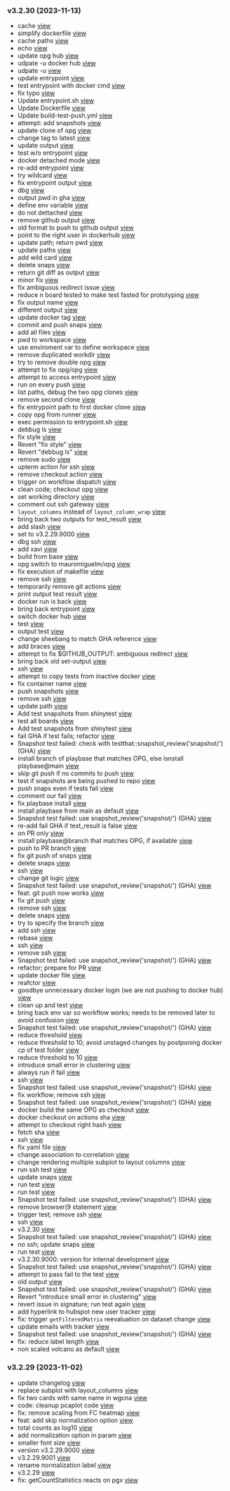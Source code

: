 ### v3.2.30 (2023-11-13)

-  cache [view](https://github.com/bigomics/omicsplayground/commit/fd4199f63dd33e820bb63564f1e6e98976e8f25d)
-  simplify dockerfile [view](https://github.com/bigomics/omicsplayground/commit/35a9c85dc3197de4397c319e378fe1de5590bb1c)
-  cache paths [view](https://github.com/bigomics/omicsplayground/commit/c780445bea4ba8567f0912a2094034cb841f6104)
-  echo [view](https://github.com/bigomics/omicsplayground/commit/467727473d5d3bf196feb608b7d965dd84de2794)
-  update opg hub [view](https://github.com/bigomics/omicsplayground/commit/149c49c7fc9bd9475a242d678f3c87d3ddd81d70)
-  udpate -u docker hub [view](https://github.com/bigomics/omicsplayground/commit/e07f131e87a2a23442237d49c467f54b9b78e7e7)
-  udpate -u [view](https://github.com/bigomics/omicsplayground/commit/ec3e53963467d96087a3f0adec740faee5eedbe4)
-  update entrypoint [view](https://github.com/bigomics/omicsplayground/commit/b5f656e784c1f17afd4a630119acb027a06bbcdd)
-  test entrypoint with docker cmd [view](https://github.com/bigomics/omicsplayground/commit/e89df3ce9df65dd234f54f4a30322eb3454d844a)
-  fix typo [view](https://github.com/bigomics/omicsplayground/commit/0a3297a92ecece7316cded561f32e82153a55dda)
-  Update entrypoint.sh [view](https://github.com/bigomics/omicsplayground/commit/0e30114b6ecc6779f1a02cfdddcf67f94a7029da)
-  Update Dockerfile [view](https://github.com/bigomics/omicsplayground/commit/1e8fef2021c1d97decc3d6efd121ca4ce6df9a8f)
-  Update build-test-push.yml [view](https://github.com/bigomics/omicsplayground/commit/c446ff048b5838c015ded84acc328311d56763e2)
-  attempt: add snapshots [view](https://github.com/bigomics/omicsplayground/commit/0c529c0eb565c79361fffaf5d6facfb60ccf12d8)
-  update clone of opg [view](https://github.com/bigomics/omicsplayground/commit/3d61dc16eac0aaa4320d4b3de056866bc8e28575)
-  change tag to latest [view](https://github.com/bigomics/omicsplayground/commit/5e7c7c42cf3ca6ee7a37cce20459fbc2739a17a6)
-  update output [view](https://github.com/bigomics/omicsplayground/commit/e77a14319250cc4ab28668e6d7e37c24189a5369)
-  test w/o entrypoint [view](https://github.com/bigomics/omicsplayground/commit/c6824243348f3ae28d6073c5f63eee6d3d8f34fb)
-  docker detached mode [view](https://github.com/bigomics/omicsplayground/commit/3aa0352415f9d3836814e0d77a5dce2e5bb0d42a)
-  re-add entrypoint [view](https://github.com/bigomics/omicsplayground/commit/ac94c12334135a9bada2b5618ff0bb45838c992e)
-  try wildcard [view](https://github.com/bigomics/omicsplayground/commit/5b61560b23e77e3335d676fdb1fab32134b74706)
-  fix entrypoint output [view](https://github.com/bigomics/omicsplayground/commit/9781390731d28c26f133641c5d443cefef96f876)
-  dbg [view](https://github.com/bigomics/omicsplayground/commit/d8271120cd5012df40869ed579e18b3c1f36ae67)
-  output pwd in gha [view](https://github.com/bigomics/omicsplayground/commit/07d48f6ad5395c8284d032e7b9fb2821be72c863)
-  define env variable [view](https://github.com/bigomics/omicsplayground/commit/d3698509e2f038bee3a259c7a4221a9b1f730d9a)
-  do not dettached [view](https://github.com/bigomics/omicsplayground/commit/df73a5a27245e645b2e7337e2f98b1b46bb70f1f)
-  remove github output [view](https://github.com/bigomics/omicsplayground/commit/c7d47f9830ab04309f6d2483b112cd0d04dd2e7c)
-  old format to push to github output [view](https://github.com/bigomics/omicsplayground/commit/60d14d9cccf606f43f4c867947fefe9730745c07)
-  point to the right user in dockerhub [view](https://github.com/bigomics/omicsplayground/commit/3325275c4d12463ce6186148347ef0da3cbe5caf)
-  update path; return pwd [view](https://github.com/bigomics/omicsplayground/commit/779a9d454ec1c849b09e41e897c566bf202fe818)
-  update paths [view](https://github.com/bigomics/omicsplayground/commit/2575c2695c564e4b532421049eb7583efafa29b4)
-  add wild card [view](https://github.com/bigomics/omicsplayground/commit/8f96102f76b3dca462d1e7afaaec0c5e2b58f46b)
-  delete snaps [view](https://github.com/bigomics/omicsplayground/commit/9555f4e1b2559e9222e87f0552e8c82b25a766ac)
-  return git diff as output [view](https://github.com/bigomics/omicsplayground/commit/0691e9084f2246d487e4fb3e84bcaf48ec9fe656)
-  minor fix [view](https://github.com/bigomics/omicsplayground/commit/4f799ad3e7f25b0cf4101b688341a4a28d1f6b95)
-  fix  ambiguous redirect issue [view](https://github.com/bigomics/omicsplayground/commit/049dcde925c5e4bccb26f38b34ad70e169acee95)
-  reduce n board tested to make test fasted for prototyping [view](https://github.com/bigomics/omicsplayground/commit/a209913d51ad6dd17dbfa567b14b87a2321f330a)
-  fix output name [view](https://github.com/bigomics/omicsplayground/commit/2b85ca3d16fe9778154f1ddb5c3d853aafbbbcbe)
-  different output [view](https://github.com/bigomics/omicsplayground/commit/87d13f012cc055cd39a046748ed9727346c4c1fe)
-  update docker tag [view](https://github.com/bigomics/omicsplayground/commit/70364035b6ea9bdb0d7cc312f5173f1055d17251)
-  commit and push snaps [view](https://github.com/bigomics/omicsplayground/commit/9fd744cd0643dc5f740b96965385f9952a7a1883)
-  add all files [view](https://github.com/bigomics/omicsplayground/commit/86a95021610a10579c2fb37bed9d65d5ddf520f9)
-  pwd to workspace [view](https://github.com/bigomics/omicsplayground/commit/2f04840a971a661192b1f172d5bded5431fdb217)
-  use enviroment var to define workspace [view](https://github.com/bigomics/omicsplayground/commit/4d30212838a2dba0498973301029e8aca2cd6eef)
-  remove duplicated workdir [view](https://github.com/bigomics/omicsplayground/commit/d8de3d62cd841832342362c4ecaac564928618db)
-  try to remove double opg [view](https://github.com/bigomics/omicsplayground/commit/63f5e948f91fec8749c6651f6484b8c3139171f5)
-  attempt to fix opg/opg [view](https://github.com/bigomics/omicsplayground/commit/0181d06419935eaf4af6d7a030aa6b6cb3e346af)
-  attempt to access entrypoint [view](https://github.com/bigomics/omicsplayground/commit/80b6e0adfb9cf836c2133865f6dcc68db6d643fb)
-  run on every push [view](https://github.com/bigomics/omicsplayground/commit/7d82397693cc4e755eb035a8be2bf55b6088c018)
-  list paths, debug the two opg clones [view](https://github.com/bigomics/omicsplayground/commit/b0cc1013ccf22909eb20022a4eceebe63906f534)
-  remove second clone [view](https://github.com/bigomics/omicsplayground/commit/d056e5bdc0d689c57669ad3b8a9c7107e0454d70)
-  fix entrypoint path to first docker clone [view](https://github.com/bigomics/omicsplayground/commit/456033475ad102a8858d9ced24f74e1d946f6390)
-  copy opg from runner [view](https://github.com/bigomics/omicsplayground/commit/af4784c0ef2d62a5209e5cf1d482ca3eba74d4e0)
-  exec permission to entrypoint.sh [view](https://github.com/bigomics/omicsplayground/commit/fd4d9887aa76994e36cd2eadfdd2c92b2f9fe2a9)
-  debbug ls [view](https://github.com/bigomics/omicsplayground/commit/2f933f448700b4e406c16c5effae5c466487ceda)
-  fix style [view](https://github.com/bigomics/omicsplayground/commit/3e85702a828d69999260ee5e53936e20c4fefb98)
-  Revert "fix style" [view](https://github.com/bigomics/omicsplayground/commit/b1d26d3805cb7285c35b65a6d9fc87136fb30ccd)
-  Revert "debbug ls" [view](https://github.com/bigomics/omicsplayground/commit/2ade535871fdeee3b7a292096a22446baf13f4ae)
-  remove sudo [view](https://github.com/bigomics/omicsplayground/commit/1b86b2f7d9c2c52c4398b0d060b572adde08a9a5)
-  upterm action for ssh [view](https://github.com/bigomics/omicsplayground/commit/6dc4dd1d1f1b62d8a01595aa7cb623163ea88455)
-  remove checkout action [view](https://github.com/bigomics/omicsplayground/commit/89d6699200d9de2f8b324dd9532e7fea9a6fe5a1)
-  trigger on workflow dispatch [view](https://github.com/bigomics/omicsplayground/commit/5d007ff469cf18fa8ae2c88ba706868cab1c2513)
-  clean code; checkout opg [view](https://github.com/bigomics/omicsplayground/commit/8639768aabebc06b4a7ed17a6a42d9248a3d347f)
-  set working directory [view](https://github.com/bigomics/omicsplayground/commit/889cd6f73617bccd86ba3ab5b1261d14f7db6fc4)
-  comment out ssh gateway [view](https://github.com/bigomics/omicsplayground/commit/13c71a70e3b1c08f6b02e9b62d78efeb1ef4aa13)
-  `layout_columns` instead of `layout_column_wrap` [view](https://github.com/bigomics/omicsplayground/commit/56a53255f122f50b97c62aecd2f85aa4d5826d93)
-  bring back two outputs for test_result [view](https://github.com/bigomics/omicsplayground/commit/5af6be0e6f39d0edcb7ec7b59438619e05fcc86d)
-  add slash [view](https://github.com/bigomics/omicsplayground/commit/2d56528f6d3fd71da81a32b03962c08e9e8d3316)
-  set to v3.2.29.9000 [view](https://github.com/bigomics/omicsplayground/commit/14df86b346f07a5e70c3197d58c068532afc1b11)
-  dbg ssh [view](https://github.com/bigomics/omicsplayground/commit/d3b4ed2bc0d5dc7e2de09d47bb3172a39168490b)
-  add xavi [view](https://github.com/bigomics/omicsplayground/commit/8ecf1f2235ae779f97bc9e084e9bd25bef9fe933)
-  build from base [view](https://github.com/bigomics/omicsplayground/commit/599ea0d3117600beadbc6340d52097f31dca4628)
-  opg switch to mauromiguelm/opg [view](https://github.com/bigomics/omicsplayground/commit/9e1fcbebb9dc2344973672286ce988c91f97a67b)
-  fix execution of makefile [view](https://github.com/bigomics/omicsplayground/commit/13588ba001753d75ba144ec915d8a3c36a5b2513)
-  remove ssh [view](https://github.com/bigomics/omicsplayground/commit/57ab98d88bb492532c32e15fb7645e4aa1c52587)
-  temporarily remove git actions [view](https://github.com/bigomics/omicsplayground/commit/12291d3a3aa33c6ea5bea1b4c14809324e6dbc02)
-  print output test result [view](https://github.com/bigomics/omicsplayground/commit/3f12cee9ebf55759759933889448386610db3702)
-  docker run is back [view](https://github.com/bigomics/omicsplayground/commit/ca720f3f168e4daa71ff996ad1f540f97056fdc0)
-  bring back entrypoint [view](https://github.com/bigomics/omicsplayground/commit/4097cb015624a6e68b9e5e109f1de8a2731f0641)
-  switch docker hub [view](https://github.com/bigomics/omicsplayground/commit/15351b476291d3ef844cc67e6b266ae6d165b980)
-  test [view](https://github.com/bigomics/omicsplayground/commit/abbb2e6566b8f7d087f75fbfa82cd378a7c824d8)
-  output test [view](https://github.com/bigomics/omicsplayground/commit/4e465ba557cd2cad5730d89db1cd657bbd5619b0)
-  change sheebang to match GHA reference [view](https://github.com/bigomics/omicsplayground/commit/4726486adf780ade33e44e3da93119f6aa8c85d6)
-  add braces [view](https://github.com/bigomics/omicsplayground/commit/448e9a2273035e91aac734bb4b46e502d0a6efe4)
-  attempt to fix  $GITHUB_OUTPUT: ambiguous redirect [view](https://github.com/bigomics/omicsplayground/commit/11dca61adc31523528c6f6111b3e5acf564e00c3)
-  bring back old set-output [view](https://github.com/bigomics/omicsplayground/commit/6075456d3cbc1786e5344c6bb1c1674aa2f14ae8)
-  ssh [view](https://github.com/bigomics/omicsplayground/commit/c402268ea596cc3c122053752849a721f81114e3)
-  attempt to copy tests from inactive docker [view](https://github.com/bigomics/omicsplayground/commit/e073f4fa3da55712e13127235f9a13046804ddd8)
-  fix container name [view](https://github.com/bigomics/omicsplayground/commit/de43b2f21dc5c594d8da3e315cd736051cdf3ba6)
-  push snapshots [view](https://github.com/bigomics/omicsplayground/commit/359e3d8846dcb6320d3117ea9339ef7a3b93cece)
-  remove ssh [view](https://github.com/bigomics/omicsplayground/commit/f5168d5c42d49184c43d3321b5f4f1025857a8c4)
-  update path [view](https://github.com/bigomics/omicsplayground/commit/276ae45c777ee36c44f6f7c7564cb931752c0fb7)
-  Add test snapshots from shinytest [view](https://github.com/bigomics/omicsplayground/commit/46439448dc6b085f4304a7052fa77e1b4828fa19)
-  test all boards [view](https://github.com/bigomics/omicsplayground/commit/cc58c5916e4075b6bb3498c06c238976e9909533)
-  Add test snapshots from shinytest [view](https://github.com/bigomics/omicsplayground/commit/c54d7e704620658bd232e3d030e1e5c185fa5757)
-  fail GHA if test fails; refactor [view](https://github.com/bigomics/omicsplayground/commit/efb59cb63425a59273ebd8d7278bf82052ed8835)
-  Snapshot test failed: check with testthat::snapshot_review('snapshot/')(GHA) [view](https://github.com/bigomics/omicsplayground/commit/fef79a81e2e052ef1150b090a5fdbbb5a5fb80ca)
-  install branch of playbase that matches OPG, else isnstall playbase@main [view](https://github.com/bigomics/omicsplayground/commit/44f6a56bdf92674489d32c2addb2342eecac86a7)
-  skip git push if no commits to push [view](https://github.com/bigomics/omicsplayground/commit/6571c05e1797cccd5d4f507145fd37d6c39727cc)
-  test if snapshots are being pushed to repo [view](https://github.com/bigomics/omicsplayground/commit/48462715f2493f823b5d4788c8b1daa96aa328b6)
-  push snaps even if tests fail [view](https://github.com/bigomics/omicsplayground/commit/bf4d9d902dc1ad584e7b2b86b88c02590eda6225)
-  comment our fail [view](https://github.com/bigomics/omicsplayground/commit/2d1c46ce32c4a1aa456194444d9f0ccf837e7bdc)
-  fix playbase install [view](https://github.com/bigomics/omicsplayground/commit/5fce8c2a1c5377459f1bbf6795787effedc7e8de)
-  install playbase from main as default [view](https://github.com/bigomics/omicsplayground/commit/e7594e1265133f745e5c3be94f1f70f874304793)
-  Snapshot test failed: use snapshot_review('snapshot/') (GHA) [view](https://github.com/bigomics/omicsplayground/commit/1940518afe8e58995a3972be4a0c2ac73c9d11ba)
-  re-add fail GHA if test_result is false [view](https://github.com/bigomics/omicsplayground/commit/9e46181bd01e8c4bf7e0e202b03eff34fc34ba27)
-  on PR only [view](https://github.com/bigomics/omicsplayground/commit/fa4dfbc78dd16e6cbc367252f12be43949a19728)
-  install playbase@branch that matches OPG, if available [view](https://github.com/bigomics/omicsplayground/commit/35b04e2e7cba8afef4147b858254f70e918a1b05)
-  push to PR branch [view](https://github.com/bigomics/omicsplayground/commit/258fe6464d7b531895e32a7ab3eaf74d60b465d6)
-  fix git push of snaps [view](https://github.com/bigomics/omicsplayground/commit/9e9e4ca2595e78450d8e41d8f63978186efede68)
-  delete snaps [view](https://github.com/bigomics/omicsplayground/commit/eb4fcd7bab5ab24f127b326c07a9a055a5b86547)
-  ssh [view](https://github.com/bigomics/omicsplayground/commit/8198b0333568d5bef5b590772a2c287826e87c80)
-  change git logic [view](https://github.com/bigomics/omicsplayground/commit/3f0f25da7e11ed4bf10781359c54c644398137d5)
-  Snapshot test failed: use snapshot_review('snapshot/') (GHA) [view](https://github.com/bigomics/omicsplayground/commit/01e60a3178877b0665519037d674b29a0876a856)
-  feat: git push now works [view](https://github.com/bigomics/omicsplayground/commit/8074fec58ed007225346133a72e9770c97e2c13d)
-  fix git push [view](https://github.com/bigomics/omicsplayground/commit/e1c99065ba80fadc46860ad04be8b510c86adb96)
-  remove ssh [view](https://github.com/bigomics/omicsplayground/commit/8ece7ee61d63321550ddb61207f2935e0599c6f9)
-  delete snaps [view](https://github.com/bigomics/omicsplayground/commit/56c456d5723e4a5f3ea3f24b0f05b40740316dda)
-  try to specify the branch [view](https://github.com/bigomics/omicsplayground/commit/827af201ce7c1b8cab11b08fd9a2b07752e95ff4)
-  add ssh [view](https://github.com/bigomics/omicsplayground/commit/ab8ac37905685c327a0142c781eb8368842256f5)
-  rebase [view](https://github.com/bigomics/omicsplayground/commit/01e4f6eb127c0d66fc8cffa7bdb7fca2ed4a7ad4)
-  ssh [view](https://github.com/bigomics/omicsplayground/commit/8acc359feaa45c2923cda06b420464ddf093f763)
-  remove ssh [view](https://github.com/bigomics/omicsplayground/commit/7f5e76bda2d900c08b011379d6f5386f7e9e2e4d)
-  Snapshot test failed: use snapshot_review('snapshot/') (GHA) [view](https://github.com/bigomics/omicsplayground/commit/27ade26dba65a3ec75a3eb4ba4296e018ba2167e)
-  refactor; prepare for PR [view](https://github.com/bigomics/omicsplayground/commit/1685ed3a9581f322762cb2d8a2558f4d5bd8ef25)
-  update docker file [view](https://github.com/bigomics/omicsplayground/commit/f14a1436dee31653d0a3b49287cd27f4da8cdc6d)
-  reafctor [view](https://github.com/bigomics/omicsplayground/commit/bfbd1b43fa8c25c44f028767b3f45e0618478fe7)
-  goodbye unnecessary docker login (we are not pushing to docker hub) [view](https://github.com/bigomics/omicsplayground/commit/834a1ec45e16cabf3e03339872ac7f6ede0eb7ae)
-  clean up and test [view](https://github.com/bigomics/omicsplayground/commit/ed76728138917e343ef355860b48733ee624dd65)
-  bring back env var so workflow works; needs to be removed later to avoid confusion [view](https://github.com/bigomics/omicsplayground/commit/f1d594840294568be6edf85d53b5d941f18e9765)
-  Snapshot test failed: use snapshot_review('snapshot/') (GHA) [view](https://github.com/bigomics/omicsplayground/commit/87920cb5142aeddb21e5c2a58131db115f13fbfd)
-  reduce threshold [view](https://github.com/bigomics/omicsplayground/commit/9c667b53d530ffd59f72f6a5fb234cca067a22dc)
-  reduce threshold to 10; avoid unstaged changes by postponing docker cp of test folder [view](https://github.com/bigomics/omicsplayground/commit/99af7e2097b6223aa27d6ca1d37d7076347b7bd3)
-  reduce threshold to 10 [view](https://github.com/bigomics/omicsplayground/commit/ce44df959b01bd15574e9718cc925748560e85b2)
-  introduce small error in clustering [view](https://github.com/bigomics/omicsplayground/commit/59fc8e5c91eb0321d0adaa5e4909919f87accaf1)
-  always run if fail [view](https://github.com/bigomics/omicsplayground/commit/c8d00ff34b0f8b3f66a71cf4c50ac26d86e02b5c)
-  ssh [view](https://github.com/bigomics/omicsplayground/commit/b152428c2d02c0345e9c27a9ae24ef59e02fe3ad)
-  Snapshot test failed: use snapshot_review('snapshot/') (GHA) [view](https://github.com/bigomics/omicsplayground/commit/e608f8d925466bf7e4c2f52b102d0c836bc0e87c)
-  fix workflow; remove ssh [view](https://github.com/bigomics/omicsplayground/commit/ad3539acf3dbe055e6c98b70d05536cc6e40d9ca)
-  Snapshot test failed: use snapshot_review('snapshot/') (GHA) [view](https://github.com/bigomics/omicsplayground/commit/309f0a2f7ff7b4dba0956f986dab9172e3fc5e56)
-  docker build the same OPG as checkout [view](https://github.com/bigomics/omicsplayground/commit/98497cfc79054fb1fb908797ad8a359079833254)
-  docker checkout on actions sha [view](https://github.com/bigomics/omicsplayground/commit/cba9f7c2c9f7e92ce98fd2d98ffc5b9536c3eff4)
-  attempt to checkout right hash [view](https://github.com/bigomics/omicsplayground/commit/30256ac5f213b79538674473f072f1537eec856b)
-  fetch sha [view](https://github.com/bigomics/omicsplayground/commit/f789b62ef0613c94808b24085e518a750a54035b)
-  ssh [view](https://github.com/bigomics/omicsplayground/commit/fbaf9e4283edf8fdcd13e63aba33d1f398bfa76c)
-  fix yaml file [view](https://github.com/bigomics/omicsplayground/commit/8932e85b00d9ac2f3f04ee91a12cf3b926d9b0f7)
-  change association to correlation [view](https://github.com/bigomics/omicsplayground/commit/d0069b4f092da815d1e119217395ca26a5413641)
-  change rendering multiple subplot to layout columns [view](https://github.com/bigomics/omicsplayground/commit/9c20c369e822fb5c933651af2c871161953706e5)
-  run ssh test [view](https://github.com/bigomics/omicsplayground/commit/387bdac0b7160e1e9dae713ba37ca3c1320de12f)
-  update snaps [view](https://github.com/bigomics/omicsplayground/commit/c1263b58578222074193b474719a69bb68577811)
-  run test [view](https://github.com/bigomics/omicsplayground/commit/c7b8226c251ee3ca0060893df49a07011c0343b2)
-  run test [view](https://github.com/bigomics/omicsplayground/commit/2660f7356ccf9b73a2a7bf3242e40182aedc885c)
-  Snapshot test failed: use snapshot_review('snapshot/') (GHA) [view](https://github.com/bigomics/omicsplayground/commit/0bc2af5c51508aa285d965527591db8418849c9d)
-  remove browser(9 statement [view](https://github.com/bigomics/omicsplayground/commit/d642db6f4b7e3d7a59553b49b14a17cea7845107)
-  trigger test; remove ssh [view](https://github.com/bigomics/omicsplayground/commit/17bfb263154b428257a08913b245fcdec389a78c)
-  ssh [view](https://github.com/bigomics/omicsplayground/commit/2194f7274a12d56e26a6df9b1f36240f2f6905e9)
-  v3.2.30 [view](https://github.com/bigomics/omicsplayground/commit/ca6cefff90e5bc2db9c4ae7445f5adccc1428268)
-  Snapshot test failed: use snapshot_review('snapshot/') (GHA) [view](https://github.com/bigomics/omicsplayground/commit/29231be13da97580b5168e0c5e31b59fa791ed80)
-  no ssh; update snaps [view](https://github.com/bigomics/omicsplayground/commit/de1f00632500b51af8ace0f9b0281d117f2013c4)
-  run test [view](https://github.com/bigomics/omicsplayground/commit/67d61d4b482da305a8759b1a49f81b9826c1387f)
-  v3.2.30.9000: version for internal development [view](https://github.com/bigomics/omicsplayground/commit/bc94400556a4246ef6e3be5d489444b1e1124724)
-  Snapshot test failed: use snapshot_review('snapshot/') (GHA) [view](https://github.com/bigomics/omicsplayground/commit/517cb8dde471fb7d58f6897c3b7123a28bb46926)
-  attempt to pass fail to the test [view](https://github.com/bigomics/omicsplayground/commit/7a60f574f92338b0dcd6dc63a5eb51f97638f49c)
-  old output [view](https://github.com/bigomics/omicsplayground/commit/c65c0f934b32de4e540ce5679e8c88842531cb69)
-  Snapshot test failed: use snapshot_review('snapshot/') (GHA) [view](https://github.com/bigomics/omicsplayground/commit/9abe882debc353ddf55a75126e68c1b5bec2ddda)
-  Revert "introduce small error in clustering" [view](https://github.com/bigomics/omicsplayground/commit/feb2037aa37657a18978dbca8f3e938ff03e5abc)
-  revert issue in signature; run test again [view](https://github.com/bigomics/omicsplayground/commit/34247ce7b2c9f6e2fa133206430f8a71ac5843df)
-  add hyperlink to hubspot new user tracker [view](https://github.com/bigomics/omicsplayground/commit/a32261b1976e186472241450988b9dc6741d8eb0)
-  fix: trigger `getFilteredMatrix` reevaluation on dataset change [view](https://github.com/bigomics/omicsplayground/commit/f00375876da4af0257ba3c585c1120dae796d8c3)
-  update emails with tracker [view](https://github.com/bigomics/omicsplayground/commit/dbb90d8c2916793a709bce9fdaee2c36c6816745)
-  Snapshot test failed: use snapshot_review('snapshot/') (GHA) [view](https://github.com/bigomics/omicsplayground/commit/c33516258a48e4a21334b3340c2c612f186c987b)
-  fix: reduce label length [view](https://github.com/bigomics/omicsplayground/commit/cf83fc63ef16fe3e99538a14866d7fd0178dc886)
-  non scaled volcano as default [view](https://github.com/bigomics/omicsplayground/commit/e7227d74334d8b5ca454b5fe2b18a5bbf11ef46e)


### v3.2.29 (2023-11-02)

-  update changelog [view](https://github.com/bigomics/omicsplayground/commit/5a0f1833e02e9034e7f83ee5add34a9bafaa85fe)
-  replace subplot with layout_columns [view](https://github.com/bigomics/omicsplayground/commit/6f1d474ef84a60cb56a40a0c2529531f0783b0a2)
-  fix two cards with same name in wgcna [view](https://github.com/bigomics/omicsplayground/commit/d79ac75aac47f0624c3e9bb2b10eb6a14158e1a5)
-  code: cleanup pcaplot code [view](https://github.com/bigomics/omicsplayground/commit/3d469762e91f3929078ee1f61250748b9b6597fa)
-  fix: remove scaling from FC heatmap [view](https://github.com/bigomics/omicsplayground/commit/58608c0874c8c060cedc2d33e481ff1b2da0108b)
-  feat: add skip normalization option [view](https://github.com/bigomics/omicsplayground/commit/f1f0deeee4ba1fd92a45c2a8e5c1f44bb18dd0f9)
-  total counts as log10 [view](https://github.com/bigomics/omicsplayground/commit/3b2ba5b27dd3d1d5116407b9889cbe7022c2b877)
-  add normalization option in param [view](https://github.com/bigomics/omicsplayground/commit/1b08f5203fb2c2c70290af7c02add7cad20c3917)
-  smaller font size [view](https://github.com/bigomics/omicsplayground/commit/78ec5bcfbdf40a044351127e59f2e782c7ef3d53)
-  version v3.2.29.9000 [view](https://github.com/bigomics/omicsplayground/commit/daec0b90d6a34575586aefdb586ef034f450521a)
-  v3.2.29.9001 [view](https://github.com/bigomics/omicsplayground/commit/9ed7e5ab744443e450498bead0bb0a85d89c6e8e)
-  rename normalization label [view](https://github.com/bigomics/omicsplayground/commit/43c3a256726a03a269cc1284a58c1bf46c4ced7a)
-  v3.2.29 [view](https://github.com/bigomics/omicsplayground/commit/ede3639fda68d838fed2c6636ff2b12d8c30f53a)
-  fix: getCountStatistics reacts on pgx [view](https://github.com/bigomics/omicsplayground/commit/7021a0aecd3b703f3636d4e9e104a8aa5ecdb018)


